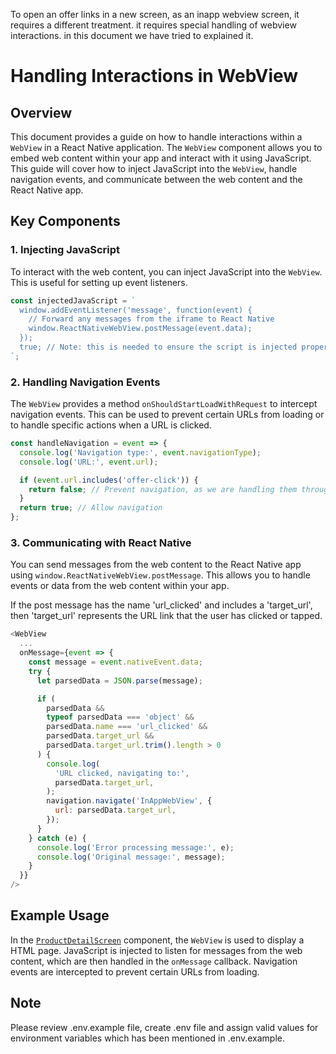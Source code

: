 To open an offer links in a new screen, as an inapp webview screen, it requires a different treatment. it requires special handling of webview interactions. in this document we have tried to explained it.

# Handling Interactions in WebView

## Overview

This document provides a guide on how to handle interactions within a `WebView` in a React Native application. The `WebView` component allows you to embed web content within your app and interact with it using JavaScript. This guide will cover how to inject JavaScript into the `WebView`, handle navigation events, and communicate between the web content and the React Native app.

## Key Components

### 1. Injecting JavaScript

To interact with the web content, you can inject JavaScript into the `WebView`. This is useful for setting up event listeners.

```javascript
const injectedJavaScript = `
  window.addEventListener('message', function(event) {
    // Forward any messages from the iframe to React Native
    window.ReactNativeWebView.postMessage(event.data);
  });
  true; // Note: this is needed to ensure the script is injected properly
`;
```

### 2. Handling Navigation Events

The `WebView` provides a method `onShouldStartLoadWithRequest` to intercept navigation events. This can be used to prevent certain URLs from loading or to handle specific actions when a URL is clicked.

```javascript
const handleNavigation = event => {
  console.log('Navigation type:', event.navigationType);
  console.log('URL:', event.url);

  if (event.url.includes('offer-click')) {
    return false; // Prevent navigation, as we are handling them through 'onMessage'
  }
  return true; // Allow navigation
};
```

### 3. Communicating with React Native

You can send messages from the web content to the React Native app using `window.ReactNativeWebView.postMessage`. This allows you to handle events or data from the web content within your app.

If the post message has the name 'url_clicked' and includes a 'target_url', then 'target_url' represents the URL link that the user has clicked or tapped.

```javascript
<WebView
  ...
  onMessage={event => {
    const message = event.nativeEvent.data;
    try {
      let parsedData = JSON.parse(message);

      if (
        parsedData &&
        typeof parsedData === 'object' &&
        parsedData.name === 'url_clicked' &&
        parsedData.target_url &&
        parsedData.target_url.trim().length > 0
      ) {
        console.log(
          'URL clicked, navigating to:',
          parsedData.target_url,
        );
        navigation.navigate('InAppWebView', {
          url: parsedData.target_url,
        });
      }
    } catch (e) {
      console.log('Error processing message:', e);
      console.log('Original message:', message);
    }
  }}
/>
```

## Example Usage

In the [`ProductDetailScreen`](src/screens/product_detail_screen.js) component, the `WebView` is used to display a HTML page. JavaScript is injected to listen for messages from the web content, which are then handled in the `onMessage` callback. Navigation events are intercepted to prevent certain URLs from loading.

## Note
Please review .env.example file, create .env file and assign valid values for environment variables which has been mentioned in .env.example.
